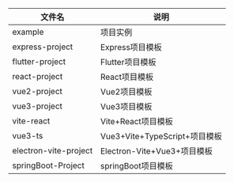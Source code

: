 | 文件名          | 说明            |
| --------------- | --------------- |
| example         | 项目实例        |
| express-project | Express项目模板 |
| flutter-project | Flutter项目模板 |
| react-project   | React项目模板   |
| vue2-project     | Vue2项目模板     |
| vue3-project     | Vue3项目模板     |
| vite-react | Vite+React项目模板 |
| vue3-ts | Vue3+Vite+TypeScript+项目模板 |
| electron-vite-project | Electron-Vite+Vue3+项目模板 |
| springBoot-Project | springBoot项目模板 |

